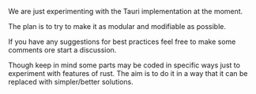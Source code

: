 We are just experimenting with the Tauri implementation at the moment.

The plan is to try to make it as modular and modifiable as possible.

If you have any suggestions for best practices feel free to make some comments ore start a discussion.

Though keep in mind some parts may be coded in specific ways just to experiment with features of rust.
The aim is to do it in a way that it can be replaced with simpler/better solutions.
